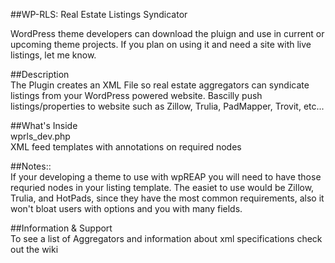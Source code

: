 ##WP-RLS: Real Estate Listings Syndicator  

WordPress theme developers can download the pluign and use in current or upcoming theme projects. If you plan on using it and need a site with live listings, let me know.

##Description         
The Plugin creates an XML File so real estate aggregators can syndicate listings from your WordPress powered website. Bascilly push listings/properties to website such as Zillow, Trulia, PadMapper, Trovit, etc...      

##What's Inside     
wprls_dev.php       
XML feed templates with annotations on required nodes

##Notes::      
If your developing a theme to use with wpREAP you will need to have those requried nodes in your listing template. 
The easiet to use would be Zillow, Trulia, and HotPads, since they have the most common requirements, also it won't bloat users with options and you with many fields.     

##Information & Support     
To see a list of Aggregators and information about xml specifications check out the wiki 
